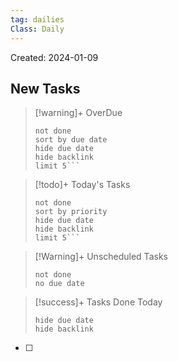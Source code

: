 ```yaml
---
tag: dailies
Class: Daily
---
```

Created: 2024-01-09

## New Tasks

> [!warning]+ OverDue
> ```tasks
> not done
> sort by due date
> hide due date
> hide backlink
> limit 5```

> [!todo]+ Today's Tasks
> ```tasks
> not done
> sort by priority
> hide due date
> hide backlink
> limit 5```

> [!Warning]+ Unscheduled Tasks
> ```tasks
> not done
> no due date
> ```

> [!success]+ Tasks Done Today
> ```tasks
> hide due date
> hide backlink
> ```

- [ ] 


